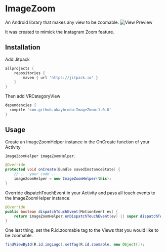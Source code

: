 # ImageZoom
An Android library that makes any view to be zoomable.
![View Preview](https://github.com/okaybroda/ImageZoom/blob/master/preview.gif?raw=true)

It was created to mimick the Instagram Zoom feature.

## Installation
Add Jitpack
```gradle
allprojects {
    repositories {
        maven { url "https://jitpack.io" }
    }
}
```

Then add VRCategoryView
```gradle
dependencies {
  compile 'com.github.okaybroda:ImageZoom:1.0.0'
}
```
## Usage
Create an ImageZoomHelper instance in the OnCreate function of your Activity
```java
ImageZoomHelper imageZoomHelper;

@Override
protected void onCreate(Bundle savedInstanceState) {
    // ... your code ...
    imageZoomHelper = new ImageZoomHelper(this);
}
```
Override dispatchTouchEvent in your Activity and pass all touch events to the ImageZoomHelper instance:
```java
@Override
public boolean dispatchTouchEvent(MotionEvent ev) {
    return imageZoomHelper.onDispatchTouchEvent(ev) || super.dispatchTouchEvent(ev);
}
```
One last thing, set the R.id.zoomable tag to the Views that you would like to be zoomable.
```java
findViewById(R.id.imgLogo).setTag(R.id.zoomable, new Object());
```
